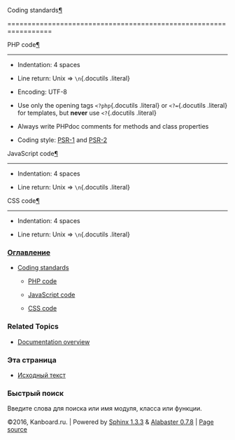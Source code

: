 Coding standards[¶](#coding-standards "Ссылка на этот заголовок")

=================================================================



PHP code[¶](#php-code "Ссылка на этот заголовок")

-------------------------------------------------



-   Indentation: 4 spaces

-   Line return: Unix =\> `\n`{.docutils .literal}

-   Encoding: UTF-8

-   Use only the opening tags `<?php`{.docutils .literal} or `<?=`{.docutils .literal} for templates, but **never** use `<?`{.docutils .literal}

-   Always write PHPdoc comments for methods and class properties

-   Coding style: [PSR-1](http://www.php-fig.org/psr/psr-1/) and [PSR-2](http://www.php-fig.org/psr/psr-2/)



JavaScript code[¶](#javascript-code "Ссылка на этот заголовок")

---------------------------------------------------------------



-   Indentation: 4 spaces

-   Line return: Unix =\> `\n`{.docutils .literal}



CSS code[¶](#css-code "Ссылка на этот заголовок")

-------------------------------------------------



-   Indentation: 4 spaces

-   Line return: Unix =\> `\n`{.docutils .literal}



### [Оглавление](index.markdown)



-   [Coding standards](#)

    -   [PHP code](#php-code)

    -   [JavaScript code](#javascript-code)

    -   [CSS code](#css-code)



### Related Topics



-   [Documentation overview](index.markdown)



### Эта страница



-   [Исходный текст](_sources/coding-standards.txt)



### Быстрый поиск



Введите слова для поиска или имя модуля, класса или функции.



©2016, Kanboard.ru. | Powered by [Sphinx 1.3.3](http://sphinx-doc.org/) & [Alabaster 0.7.8](https://github.com/bitprophet/alabaster) | [Page source](_sources/coding-standards.txt)

